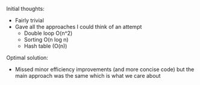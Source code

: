 Initial thoughts:
- Fairly trivial
- Gave all the approaches I could think of an attempt
  - Double loop O(n^2)
  - Sorting O(n log n)
  - Hash table (O(n))




Optimal solution:
- Missed minor efficiency improvements (and more concise code) but the main approach was the same which is what we care about